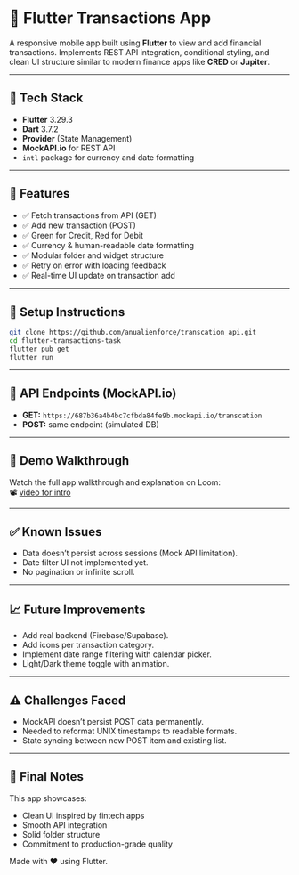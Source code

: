 # 💸 Flutter Transactions App

A responsive mobile app built using **Flutter** to view and add financial transactions. Implements REST API integration, conditional styling, and clean UI structure similar to modern finance apps like **CRED** or **Jupiter**.

---

## 🔧 Tech Stack

- **Flutter** 3.29.3
- **Dart** 3.7.2
- **Provider** (State Management)
- **MockAPI.io** for REST API
- `intl` package for currency and date formatting

---

## 🚀 Features

- ✅ Fetch transactions from API (GET)
- ✅ Add new transaction (POST)
- ✅ Green for Credit, Red for Debit
- ✅ Currency & human-readable date formatting
- ✅ Modular folder and widget structure
- ✅ Retry on error with loading feedback
- ✅ Real-time UI update on transaction add

---

## 🧪 Setup Instructions

```bash
git clone https://github.com/anualienforce/transcation_api.git
cd flutter-transactions-task
flutter pub get
flutter run
```

---

## 🔗 API Endpoints (MockAPI.io)

- **GET:** `https://687b36a4b4bc7cfbda84fe9b.mockapi.io/transcation`
- **POST:** same endpoint (simulated DB)

---


## 🎥 Demo Walkthrough

Watch the full app walkthrough and explanation on Loom:  
📽️ [video for intro](https://drive.google.com/file/d/1zJC4KlxYnc05HCqw8WWFRD_M5sk3i6RZ/view?pli=1)

---

## ✅ Known Issues

- Data doesn’t persist across sessions (Mock API limitation).
- Date filter UI not implemented yet.
- No pagination or infinite scroll.

---

## 📈 Future Improvements

- Add real backend (Firebase/Supabase).
- Add icons per transaction category.
- Implement date range filtering with calendar picker.
- Light/Dark theme toggle with animation.

---

## ⚠️ Challenges Faced

- MockAPI doesn’t persist POST data permanently.
- Needed to reformat UNIX timestamps to readable formats.
- State syncing between new POST item and existing list.

---

## 🏁 Final Notes

This app showcases:
- Clean UI inspired by fintech apps
- Smooth API integration
- Solid folder structure
- Commitment to production-grade quality

Made with ❤️ using Flutter.


